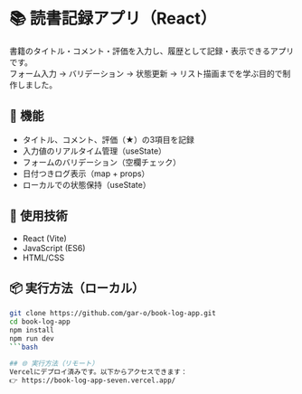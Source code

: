 # 📚 読書記録アプリ（React）

書籍のタイトル・コメント・評価を入力し、履歴として記録・表示できるアプリです。  
フォーム入力 → バリデーション → 状態更新 → リスト描画までを学ぶ目的で制作しました。

## 🚀 機能
- タイトル、コメント、評価（★）の3項目を記録
- 入力値のリアルタイム管理（useState）
- フォームのバリデーション（空欄チェック）
- 日付つきログ表示（map + props）
- ローカルでの状態保持（useState）

## 🔧 使用技術
- React (Vite)
- JavaScript (ES6)
- HTML/CSS

## 📦 実行方法（ローカル）

```bash
git clone https://github.com/gar-o/book-log-app.git
cd book-log-app
npm install
npm run dev
```bash

## 🌐 実行方法（リモート）
Vercelにデプロイ済みです。以下からアクセスできます：
👉 https://book-log-app-seven.vercel.app/
